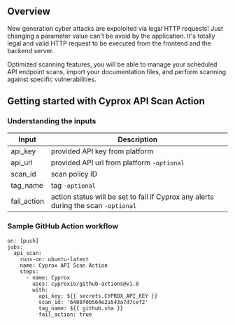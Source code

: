 ## Overview
New generation cyber attacks are expoloited via legal HTTP requests! Just changing a parameter value can't be avoid by the application. It's totally legal and valid HTTP request to be executed from the frontend and the backend server.

Optimized scanning features, you will be able to manage your scheduled API endpoint scans, import your documentation files, and perform scanning against specific vulnerabilities.

## Getting started with Cyprox API Scan Action
### Understanding the inputs

| **Input**           | **Description**                                                                        |
| ------------------- |----------------------------------------------------------------------------------------|
| api_key             | provided API key from platform                                                         |
| api_url             | provided API url from platform ```-optional```                                         |
| scan_id             | scan policy ID                                                                         |
| tag_name            | tag ```-optional```                                                                    |
| fail_action         | action status will be set to fail if Cyprox any alerts during the scan  ```-optional```|

### Sample GitHub Action workflow
```
on: [push]
jobs:
  api_scan:
    runs-on: ubuntu-latest
    name: Cyprox API Scan Action
    steps:
      - name: Cyprox
        uses: cyproxio/github-actions@v1.0
        with: 
          api_key: ${{ secrets.CYPROX_API_KEY }}
          scan_id: '6408f0b564e2a543a7d7cef2'
          tag_name: ${{ github.sha }}
          fail_action: true
```

